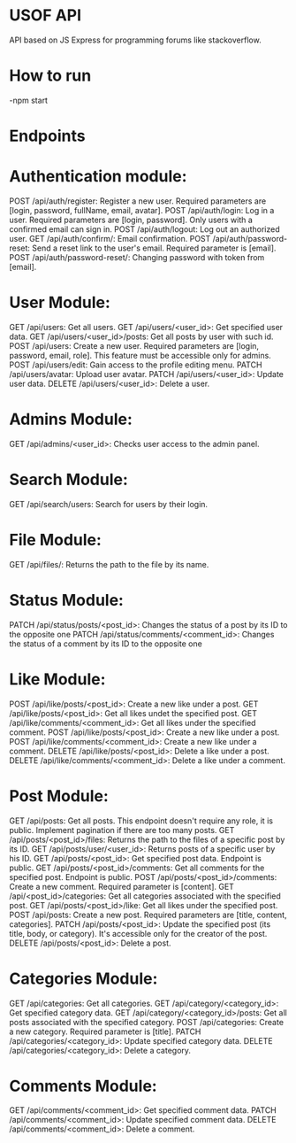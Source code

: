 # USOF API
  API based on JS Express for programming forums like stackoverflow.
# How to run
-npm start

# Endpoints

# Authentication module:
POST /api/auth/register: Register a new user. Required parameters are [login, password, fullName, email, avatar].
POST /api/auth/login: Log in a user. Required parameters are [login, password]. Only users with a confirmed email can sign in.
POST /api/auth/logout: Log out an authorized user.
GET /api/auth/confirm/<token>: Email confirmation.
POST /api/auth/password-reset: Send a reset link to the user's email. Required parameter is [email].
POST /api/auth/password-reset/<token>: Changing password with token from [email].

# User Module:
GET /api/users: Get all users.
GET /api/users/<user_id>: Get specified user data.
GET /api/users/<user_id>/posts: Get all posts by user with such id.
POST /api/users: Create a new user. Required parameters are [login, password, email, role]. This feature must be accessible only for admins.
POST /api/users/edit: Gain access to the profile editing menu.
PATCH /api/users/avatar: Upload user avatar.
PATCH /api/users/<user_id>: Update user data.
DELETE /api/users/<user_id>: Delete a user.

# Admins Module:
GET /api/admins/<user_id>: Checks user access to the admin panel.

# Search Module:
GET /api/search/users: Search for users by their login.

# File Module:
GET /api/files/<file>: Returns the path to the file by its name.

# Status Module:
PATCH /api/status/posts/<post_id>: Changes the status of a post by its ID to the opposite one
PATCH /api/status/comments/<comment_id>: Changes the status of a сomment by its ID to the opposite one

# Like Module:
POST /api/like/posts/<post_id>: Create a new like under a post.
GET /api/like/posts/<post_id>: Get all likes undet the specified post.
GET /api/like/comments/<comment_id>: Get all likes under the specified comment.
POST /api/like/posts/<post_id>: Create a new like under a post.
POST /api/like/comments/<comment_id>: Create a new like under a comment.
DELETE /api/like/posts/<post_id>: Delete a like under a post.
DELETE /api/like/comments/<comment_id>: Delete a like under a comment.

# Post Module:
GET /api/posts: Get all posts. This endpoint doesn't require any role, it is public. Implement pagination if there are too many posts.
GET /api/posts/<post_id>/files: Returns the path to the files of a specific post by its ID.
GET /api/posts/user/<user_id>: Returns posts of a specific user by his ID.
GET /api/posts/<post_id>: Get specified post data. Endpoint is public.
GET /api/posts/<post_id>/comments: Get all comments for the specified post. Endpoint is public.
POST /api/posts/<post_id>/comments: Create a new comment. Required parameter is [content].
GET /api/<post_id>/categories: Get all categories associated with the specified post.
GET /api/posts/<post_id>/like: Get all likes under the specified post.
POST /api/posts: Create a new post. Required parameters are [title, content, categories].
PATCH /api/posts/<post_id>: Update the specified post (its title, body, or category). It's accessible only for the creator of the post.
DELETE /api/posts/<post_id>: Delete a post.

# Categories Module:
GET /api/categories: Get all categories.
GET /api/category/<category_id>: Get specified category data.
GET /api/category/<category_id>/posts: Get all posts associated with the specified category.
POST /api/categories: Create a new category. Required parameter is [title].
PATCH /api/categories/<category_id>: Update specified category data.
DELETE /api/categories/<category_id>: Delete a category.

# Comments Module:
GET /api/comments/<comment_id>: Get specified comment data.
PATCH /api/comments/<comment_id>: Update specified comment data.
DELETE /api/comments/<comment_id>: Delete a comment.
